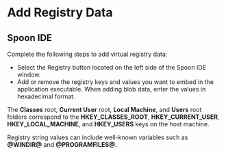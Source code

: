 # Add Registry Data

## Spoon IDE

Complete the following steps to add virtual registry data:

- Select the Registry button located on the left side of the Spoon IDE window.
- Add or remove the registry keys and values you want to embed in the application executable. When adding blob data, enter the values in hexadecimal format.

The **Classes** root, **Current User** root, **Local Machine**, and **Users** root folders correspond to the **HKEY_CLASSES_ROOT**, **HKEY_CURRENT_USER**, **HKEY_LOCAL_MACHINE**, and **HKEY_USERS** keys on the host machine.

Registry string values can include well-known variables such as **@WINDIR@** and **@PROGRAMFILES@**.